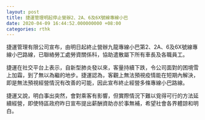 ```yaml
---
layout: post
title: 捷運管理明起停止營辦2、2A、6及6X號線專線小巴
date: 2020-04-09 16:44:52.000000000 +08:00
categories: rthk
---
```


捷運管理有限公司宣布，由明日起終止營辦九龍專線小巴第2、2A、6及6X號線專線小巴路線，已聯絡勞工處勞資關係科，協助遣散屬下所有車長及各職員工。

捷運在社交平台上表示，自新型肺炎發以來，客量持續下跌，令公司面對的困境雪上加霜，到了無以為繼的地步。捷運認為，客觀上無法預視疫情能在短期內解決，即是無法預視經營情況有改善的可能，因此宣布終止經營多條專線小巴路線。

捷運又說，明白事出突然，會對乘客有影響，但實際情況下難以覓得可行的方法延續經營，即使特區政府昨日宣布提出薪酬資助亦於事無補，希望社會各界體諒和明白。
